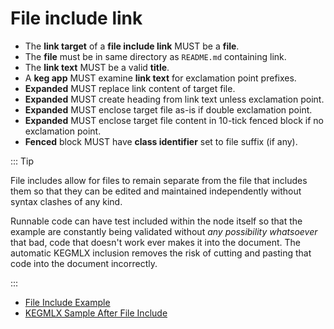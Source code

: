 # File include link

* The **link target** of a **file include link** MUST be a **file**.
* The **file** must be in same directory as `README.md` containing link.
* The **link text** MUST be a valid **title**.
* A **keg app** MUST examine **link text** for exclamation point prefixes.
* **Expanded** MUST replace link content of target file.
* **Expanded** MUST create heading from link text unless exclamation point.
* **Expanded** MUST enclose target file as-is if double exclamation point.
* **Expanded** MUST enclose target file content in 10-tick fenced block if no exclamation point.
* **Fenced** block MUST have **class identifier** set to file suffix (if any).

::: Tip

File includes allow for files to remain separate from the file that includes them so that they can be edited and maintained independently without syntax clashes of any kind.

Runnable code can have test included within the node itself so that the example are constantly being validated without *any possibility whatsoever* that bad, code that doesn't work ever makes it into the document. The automatic KEGMLX inclusion removes the risk of cutting and pasting that code into the document incorrectly.

:::

* [File Include Example](sample-file-include.md)
* [KEGMLX Sample After File Include](sample-kegmlx-after-include.md)
